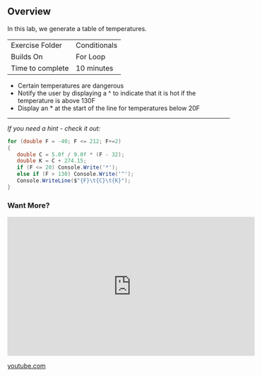 ## Overview
In this lab, we generate a table of temperatures.

| | |
| --------- | --------------------------- |
| Exercise Folder | Conditionals |
| Builds On | For Loop |
| Time to complete | 10 minutes

- Certain temperatures are dangerous
- Notify the user by displaying a ^ to indicate that it is hot if the temperature is above 130F
- Display an * at the start of the line for temperatures below 20F

 --- 
 
 *If you need a hint - check it out:*
 ```C#
for (double F = -40; F <= 212; F+=2)
{
    double C = 5.0f / 9.0f * (F - 32);
    double K = C + 274.15;
    if (F <= 20) Console.Write('*');
    else if (F > 130) Console.Write('^');
    Console.WriteLine($"{F}\t{C}\t{K}");
}
 ```
 
 ### Want More?
 <iframe width="560" height="315" src="https://www.youtube.com/embed/KA7HA7b6a68?si=bIwsgzeJhzrB-low" title="YouTube video player" frameborder="0" allow="accelerometer; autoplay; clipboard-write; encrypted-media; gyroscope; picture-in-picture; web-share" allowfullscreen></iframe>
 
 [youtube.com](https://youtu.be/KA7HA7b6a68)